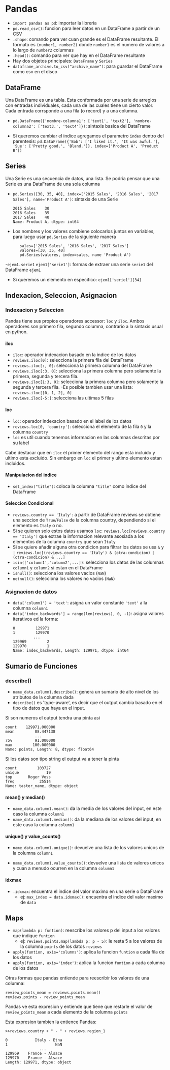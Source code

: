 # Pandas
- `import pandas as pd`: importar la libreria
- `pd.read_csv()`: funcion para leer datos en un DataFrame a partir de un CSV
- `.shape`: comando para ver cuan grande es el DataFrame resultante. El formato es `(number1, number2)`
  donde `number1` es el numero de valores a lo largo de `number2` columnas
- `.head()`: comando para ver que hay en el DataFrame resultante
- Hay dos objetos principales: `DataFrame` y `Series`
- `dataframe_archive.to_csv("archive_name")`: para guardar el DataFrame como csv en el disco
  
## DataFrame
Una DataFrame es una tabla. Esta conformada por una serie de arreglos con entradas individuales, cada una de las cuales tiene
un cierto valor. Cada entrada corrsponde a una fila (o record) y a una columna.
- `pd.DataFrame({'nombre-columna1': ['text1', 'text2'], 'nombre-columna2': ['text3.', 'text4']})`: sintaxis basica del DataFrame

- Si queremos cambiar el indice agregamos el parametro `index` dentro del parentesis:
`pd.DataFrame({'Bob': ['I liked it.', 'It was awful.'], 'Sue': ['Pretty good.', 'Bland.']}, index=['Product A', 'Product B'])`

## Series
Una Serie es una secuencia de datos, una lista. Se podria pensar que una Serie es una DataFrame de una sola columna

- `pd.Series([30, 35, 40], index=['2015 Sales', '2016 Sales', '2017 Sales'], name='Product A')`: sintaxis de una Serie
    ```
    2015 Sales    30
    2016 Sales    35
    2017 Sales    40
    Name: Product A, dtype: int64
    ```
- Los nombres y los valores combiene colocarlos juntos en variables, para luego usar `pd.Series` de la siguiente manera
  ```
     sales=['2015 Sales', '2016 Sales', '2017 Sales']
     valores=[30, 35, 40]
     pd.Series(valores, index=sales, name 'Product A')
    ```
-`ejem1.serie1` `ejem1['serie1']`: formas de extraer una serie `serie1` del DataFrame `ejem1`
  - Si queremos un elemento en especifico: `ejem1['serie1'][34]`

## Indexacion, Seleccion, Asignacion

### Indexacion y Seleccion

Pandas tiene sus propios operadores accessor: `loc` y `iloc`. Ambos operadores son primero fila, segundo columna, contrario
a la sintaxis usual en python.

#### iloc
- `iloc`: operador indexacion basado en la indice de los datos
- `reviews.iloc[0]`: selecciona la primera fila del DataFrame
- `reviews.iloc[:, 0]`: selecciona la primera columna del DataFrame
- `reviews.iloc[:3, 0]`: selecciona la primera columna pero solamente la primera, segunda y tercera fila.
- `reviews.iloc[1:3, 0]`: selecciona la primera columna pero solamente la segunda y tercera fila.
  -Es posible tambien usar una lista: `reviews.iloc[[0, 1, 2], 0]`
- `reviews.iloc[-5:]`: selecciona las ultimas 5 filas

#### loc
- `loc`: operador indexacion basado en el label de los datos
- `reviews.loc[0, 'country']`: selecciona el elemento de la fila `0` y la columna `country`
- `loc` es util cuando tenemos informacion en las columnas descritas por su label

Cabe destacar que en `iloc` el primer elemento del rango esta incluido y ultimo esta excluido. Sin embargo en `loc`
el primer y ultimo elemento estan incluidos.

#### Manipulacion del indice
- `set_index("title")`: coloca la columna `"title"` como indice del DataFrame

#### Seleccion Condicional
- `reviews.country == 'Italy'`: a partir de DataFrame reviews se obtiene una seccion de `True`/`False` de la columna country,
dependiendo si el elemento es `Italy` o no.
- Si se quieren solo estos datos usamos `loc`: `reviews.loc[reviews.country == 'Italy']` que extrae la informacion relevante
asosiada a los elementos de la columna `country` que sean `Italy`
- Si se quiere añadir alguna otra condicion para filtrar los datos se usa `&` y `|`
    `reviews.loc[(reviews.country == 'Italy') & (otra-condicion) | (otra-condicion) & ...]`
- `isin(['column1','column2',...])`: selecciona los datos de las columnas `column1` y `column2` si estan en el DataFrame
- `isnull()`: selecciona los valores vacios (`NaN`)
- `notnull()`: selecciona los valores no vacios (`NaN`)

### Asignacion de datos
- `data['column1'] = 'text'`: asigna un valor constante `'text'` a la columna `column1`
- `data['index_backwards'] = range(len(reviews), 0, -1)`: asigna valores iterativos ed la forma:
  ```
  0         129971
  1         129970
           ...  
  129969         2
  129970         1
  Name: index_backwards, Length: 129971, dtype: int64
  ```

## Sumario de Funciones

### describe()
- `name_data.column1.describe()`: genera un sumario de alto nivel de los atributos de la columna dada
- `describe()` es 'type-aware', es decir que el output cambia basado en el tipo de datos que haya en el input.

Si son numeros el output tendra una pinta asi
```
count    129971.000000
mean         88.447138
             ...      
75%          91.000000
max         100.000000
Name: points, Length: 8, dtype: float64
```
Si los datos son tipo string el output va a tener la pinta
```
count         103727
unique            19
top       Roger Voss
freq           25514
Name: taster_name, dtype: object
```

#### mean() y median()
- `name_data.column1.mean()`: da la media de los valores del input, en este caso la columna `column1`
- `name_data.column1.median()`: da la mediana de los valores del input, en este caso la columna `column1`

#### unique() y value_counts()
- `name_data.column1.unique()`: devuelve una lista de los valores unicos de la columna `column1`

- `name_data.column1.value_counts()`: devuelve una lista de valores unicos y cuan a menudo ocurren en la columna `column1`

#### idxmax
- `.idxmax`: encuentra el indice del valor maximo en una serie o DataFrame
    - ej: `max_index = data.idxmax()`: encuentra el indice del valor maximo de `data`

## Maps
- `map(lambda p: funtion)`: reescribe los valores p del input a los valores que indique `funtion`
   - ej: `reviews.points.map(lambda p: p - 5)`: le resta 5 a los valores de la columna `points` de los datos `reviews`
- `apply(funtion, axis='columns')`: aplica la funcion `funtion` a cada fila de los datos
- `apply(funtion, axis='index')`: aplica la funcion `funtion` a cada columna de los datos

Otras formas que pandas entiende para reescribir los valores de una columna:

```
review_points_mean = reviews.points.mean()
reviews.points - review_points_mean
```
Pandas ve esta expresion y entiende que tiene que restarle el valor de `review_points_mean` a cada elemento de la columna `points`

Esta expresion tambien la entience Pandas:
```
>>reviews.country + " - " + reviews.region_1

0            Italy - Etna
1                     NaN
               ...       
129969    France - Alsace
129970    France - Alsace
Length: 129971, dtype: object
```

    






















